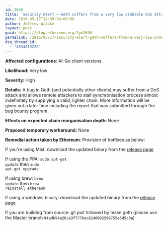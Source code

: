```yaml
---
id: 2696
title: 'Security Alert – Geth suffers from a very low probable DoS attack vector &#8211; Update immediately'
date: 2016-05-17T18:39:54+00:00
author: Jeffrey Wilcke
layout: post
guid: https://blog.ethereum.org/?p=2696
permalink: /2016/05/17/security-alert-geth-suffers-from-a-very-low-probable-dos-attack-vector-update-immediately/
dsq_thread_id:
  - "4834819226"
---
```

<b>Affected configurations: </b><span style="font-weight: 400;">All</span> <span style="font-weight: 400;">Go client versions </span>

<b>Likelihood: </b><span style="font-weight: 400;">Very low</span>

<b>Severity: </b><span style="font-weight: 400;">High</span>

<b>Details:</b><span style="font-weight: 400;"> A bug in Geth (and potentially other clients) may suffer from a DoS attack and allows remote attackers to stall synchronisation process almost indefinitely by supplying a valid, lighter chain. More information will be given out a later time including the report that was submitted through the bug bounty program.</span>

<b>Effects on expected chain reorganisation depth: </b><span style="font-weight: 400;">None</span>

<b>Proposed temporary workaround:</b><span style="font-weight: 400;"> None</span>

<b>Remedial action taken by Ethereum</b><span style="font-weight: 400;">: Provision of hotfixes as below:</span>

If you're using Mist: download the updated binary from the <a href="https://github.com/ethereum/mist/releases/tag/0.7.4">release page</a>

<span style="font-weight: 400;">If using the PPA: </span><code><span style="font-weight: 400;">sudo apt-get update</span></code><span style="font-weight: 400;"> then </span><code><span style="font-weight: 400;">sudo apt-get upgrade</span></code>

<span style="font-weight: 400;">If using brew: </span><code><span style="font-weight: 400;">brew update</span></code><span style="font-weight: 400;"> then </span><code><span style="font-weight: 400;">brew reinstall ethereum</span></code>

<span style="font-weight: 400;">If using a windows binary: download the updated binary from the </span><a href="https://github.com/ethereum/go-ethereum/releases/tag/v1.4.4"><span style="font-weight: 400;">release page</span></a>

<span style="font-weight: 400;">If you are building from source: </span><span style="font-weight: 400;">git pull</span><span style="font-weight: 400;"> followed by </span><span style="font-weight: 400;">make geth</span><span style="font-weight: 400;"> (please use the Master branch <code>94ad694a26ca3f7776ec8240802596755e5d5c0a</code></span><span style="font-weight: 400;">)</span>